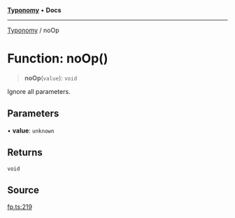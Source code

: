 [**Typonomy**](../README.md) • **Docs**

***

[Typonomy](../globals.md) / noOp

# Function: noOp()

> **noOp**(`value`): `void`

Ignore all parameters.

## Parameters

• **value**: `unknown`

## Returns

`void`

## Source

[fp.ts:219](https://github.com/softcraft-development/typonomy/blob/c5db2fa8cb85771ae57ef1e5ca7f405fc63a6f0d/src/fp.ts#L219)

